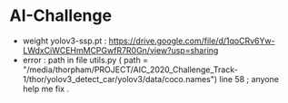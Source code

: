 # AI-Challenge
* weight yolov3-ssp.pt : https://drive.google.com/file/d/1qoCRv6Yw-LWdxCiWCEHmMCPGwfR7R0Gn/view?usp=sharing
* error : path in file utils.py (    path = "/media/thorpham/PROJECT/AIC_2020_Challenge_Track-1/thor/yolov3_detect_car/yolov3/data/coco.names")  line 58 ; anyone help me fix .
